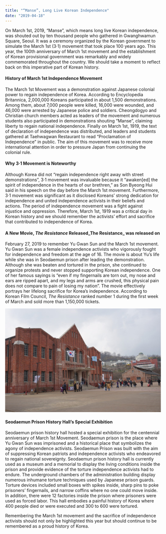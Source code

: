 ```yaml
---
title: "“Manse”, Long Live Korean Independence"
date: "2019-04-18"
---
```


On March 1st, 2019, “Manse”, which means long live Korean independence, was shouted out by ten thousand people who gathered in Gwanghwamun Square, Seoul. It was a ceremony organized by the Korean government to simulate the March 1st (3·1) movement that took place 100 years ago. This year, the 100th anniversary of March 1st movement and the establishment of Korean provisional government was remarkably and widely commemorated throughout the country. We should take a moment to reflect back on this imperative part of Korean history.

#### History of March 1st Independence Movement

The March 1st Movement was a demonstration against Japanese colonial power to regain independence of Korea. According to Encyclopedia Britannica, 2,000,000 Koreans participated in about 1,500 demonstrations. Among them, about 7,000 people were killed, 16,000 were wounded, and 46,000 were arrested by Japanese police and soldiers. Cheongdogyo and Christian church members acted as leaders of the movement and numerous students also participated in demonstrations shouting “Manse”, claiming liberty to regain national independence. Finally on March 1st, 1919, the text of declaration of independence was distributed, and leaders and students gathered at Taehwagwan Restaurant to read “Proclamation of Independence” in public. The aim of this movement was to receive more international attention in order to pressure Japan from continuing the colonial rule.  

#### Why 3·1 Movement is Noteworthy

Although Korea did not “regain independence right away with street demonstrations”, 3·1 movement was invaluable because it “awaken\[ed\] the spirit of independence in the hearts of our brethren,” as Son Byeong Hui said in his speech on the day before the March 1st movement. Furthermore, 3·1 movement was significant as it disclosed Koreans’ strong dedication for independence and united independence activists in their beliefs and actions. The period of independence movement was a fight against injustice and oppression. Therefore, March 1st, 1919 was a critical day in Korean history and we should remember the activists’ effort and sacrifice that contributed to independence of Korea.  

#### A New Movie, _The Resistance_ Released_The Resistance_ was released on

February 27, 2019 to remember Yu Gwan Sun and the March 1st movement. Yu Gwan Sun was a female independence activists who vigorously fought for independence and freedom at the age of 16. The movie is about Yu’s life while she was in Seodaemun prison after leading the demonstration. Although she was beaten and tortured in the prison, she continued to organize protests and never stopped supporting Korean independence. One of her famous sayings is “even if my fingernails are torn out, my nose and ears are ripped apart, and my legs and arms are crushed, this physical pain does not compare to pain of losing my nation”. The movie effectively portrays her lifelong sacrifice for Korea’s independence. According to Korean Film Council, _The Resistance_ ranked number 1 during the first week of March and sold more than 1,150,000 tickets.

![](images/IMG_7814-1024x683.jpg)

#### Seodaemun Prison History Hall’s Special Exhibition

Seodaemun prison history hall hosted a special exhibition for the centennial anniversary of March 1st Movement. Seodaemun prison is the place where Yu Gwan Sun was imprisoned and a historical place that symbolizes the agony of independence activists. Seodaemun Prison was built with the aim of suppressing Korean patriots and independence activists who endeavored to regain national sovereignty. Seodaemun prison history hall is currently used as a museum and a memorial to display the living conditions inside the prison and provide evidence of the torture independence activists had to endure. The underground chambers of the administration building display numerous inhumane torture techniques used by Japanese prison guards. Torture devices included small boxes with spikes inside, sharp pins to poke prisoners’ fingernails, and narrow coffins where no one could move inside. In addition, there were 12 factories inside the prison where prisoners were used as forced labor. This hall embodies a painful history of Korea where 400 people died or were executed and 300 to 600 were tortured.  

Remembering the March 1st movement and the sacrifice of independence activists should not only be highlighted this year but should continue to be remembered as a proud history of Korea.
